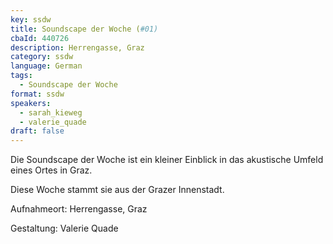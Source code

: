 ```yaml
---
key: ssdw
title: Soundscape der Woche (#01)
cbaId: 440726
description: Herrengasse, Graz
category: ssdw
language: German
tags:
  - Soundscape der Woche
format: ssdw
speakers:
  - sarah_kieweg
  - valerie_quade
draft: false
---
```

Die Soundscape der Woche ist ein kleiner Einblick in das akustische Umfeld eines Ortes in Graz.

Diese Woche stammt sie aus der Grazer Innenstadt.

Aufnahmeort: Herrengasse, Graz

Gestaltung: Valerie Quade

